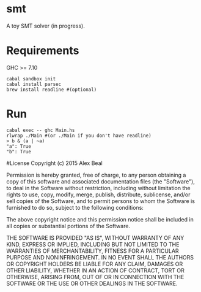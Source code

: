 # smt
A toy SMT solver (in progress).

# Requirements
GHC >= 7.10
```
cabal sandbox init
cabal install parsec
brew install readline #(optional)
```

# Run
```
cabal exec -- ghc Main.hs
rlwrap ./Main #(or ./Main if you don't have readline)
> b & (a | ~a)
"a": True
"b": True
```

#License
Copyright (c) 2015 Alex Beal

Permission is hereby granted, free of charge, to any person obtaining a copy of this software and associated documentation files (the "Software"), to deal in the Software without restriction, including without limitation the rights to use, copy, modify, merge, publish, distribute, sublicense, and/or sell copies of the Software, and to permit persons to whom the Software is furnished to do so, subject to the following conditions:

The above copyright notice and this permission notice shall be included in all copies or substantial portions of the Software.

THE SOFTWARE IS PROVIDED "AS IS", WITHOUT WARRANTY OF ANY KIND, EXPRESS OR IMPLIED, INCLUDING BUT NOT LIMITED TO THE WARRANTIES OF MERCHANTABILITY, FITNESS FOR A PARTICULAR PURPOSE AND NONINFRINGEMENT. IN NO EVENT SHALL THE AUTHORS OR COPYRIGHT HOLDERS BE LIABLE FOR ANY CLAIM, DAMAGES OR OTHER LIABILITY, WHETHER IN AN ACTION OF CONTRACT, TORT OR OTHERWISE, ARISING FROM, OUT OF OR IN CONNECTION WITH THE SOFTWARE OR THE USE OR OTHER DEALINGS IN THE SOFTWARE.
